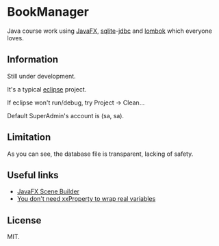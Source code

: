 # BookManager

Java course work using [JavaFX][3], [sqlite][1]-[jdbc][2] and [lombok][5] which everyone loves.

## Information

Still under development.

It's a typical [eclipse][4] project.

If eclipse won't run/debug, try Project -> Clean...

Default SuperAdmin's account is (sa, sa).

## Limitation

As you can see, the database file is transparent, lacking of safety.

## Useful links

- [JavaFX Scene Builder][6]
- [You don't need xxProperty to wrap real variables][7]

## License

MIT.


[1]: https://sqlite.org
[2]: https://github.com/xerial/sqlite-jdbc
[3]: https://en.wikipedia.org/wiki/JavaFX
[4]: https://www.eclipse.org
[5]: https://projectlombok.org
[6]: https://gluonhq.com/products/scene-builder
[7]: https://stackoverflow.com/questions/13381067/simplestringproperty-and-simpleintegerproperty-tableview-javafx
